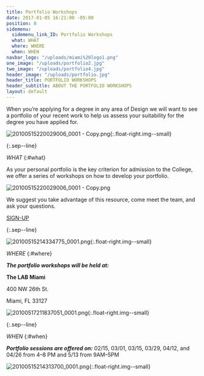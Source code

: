 ```yaml
---
title: Portfolio Workshops
date: 2017-01-05 16:21:00 -05:00
position: 0
sidemenu:
  sidemenu_link_ID: Portfolio Workshops
  what: WHAT
  where: WHERE
  when: WHEN
navbar_logo: "/uploads/miami%20logo1.png"
one_image: "/uploads/portfolio2.jpg"
two_image: "/uploads/portfolio4.jpg"
header_image: "/uploads/portfolio.jpg"
header_title: PORTFOLIO WORKSHOPS
header_subtitle: ABOUT THE PORTFOLIO WORKSHOPS
layout: default
---
```


When you’re applying for a degree in any area of Design we will want to see a portfolio of your recent work to help us assess your suitability for the degree you have applied for.

![20100515220029006_0001 - Copy.png](/uploads/20100515220029006_0001%20-%20Copy.png){:.float-right.img--small}

{:.sep--line}


*WHAT*
{:#what}

As your personal portfolio is the key criterion for admission to the College, we offer a series of workshops on how to develop your portfolio. 

![20100515220029006_0001 - Copy.png](/uploads/20100515220029006_0001%20-%20Copy.png)

We suggest you take advantage of this resource, come meet the team, and ask your questions.

[SIGN-UP](http://twitter.us13.list-manage1.com/subscribe?u=22ea9a71440103660b3899d3f&id=d788a70a98)

{:.sep--line}


![20100515214334775_0001.png](/uploads/20100515214334775_0001.png){:.float-right.img--small}

*WHERE*
{:#where}

***The portfolio workshops will be held at:***

**The LAB Miami**

400 NW 26th St.

Miami, FL 33127

![20100517211837051_0001.png](/uploads/20100517211837051_0001.png){:.float-right.img--small}

{:.sep--line}


*WHEN*
{:#when}

***Portfolio sessions are offered on:***
02/15, 03/01, 03/15, 03/29, 04/12, and 04/26 from 4–8 PM and  5/13 from 9AM–5PM

![20100515214313700_0001.png](/uploads/20100515214313700_0001.png){:.float-right.img--small}